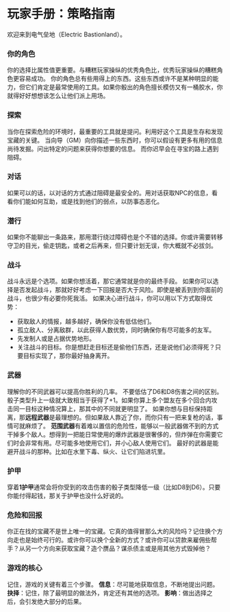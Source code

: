 # 玩家手册：策略指南
欢迎来到电气垒地（Electric Bastionland）。
### 你的角色
你的选择比属性值更重要。与糟糕玩家操纵的优秀角色比，优秀玩家操纵的糟糕角色更容易成功。
你的角色总有些用得上的东西。这些东西或许不是某种明显的能力，但它们肯定是最常使用的工具。如果你骰出的角色擅长模仿又有一桶胶水，你就得好好想想该怎么让他们派上用场。
### 探索
当你在探索危险的环境时，最重要的工具就是提问。利用好这个工具是生存和发现宝藏的关键。
当向导（GM）向你描述一些东西时，你可以假设有更多有用的信息尚待发掘。问出特定的问题来获得你想要的信息。
而你迟早会在寻宝的路上遇到阻碍。
### 对话
如果可以的话，以对话的方式通过阻碍是最安全的。用对话获取NPC的信息，看看你们能如何互助，或是找到他们的弱点，以防事态恶化。
### 潜行
如果你不能聊出一条路来，那用潜行绕过障碍也是个不错的选择。你或许需要转移守卫的目光，偷走钥匙，或者之后再来，但只要计划无误，你大概就不必拔剑。
### 战斗
战斗永远是个选项。如果你想活着，那它通常就是你的最终手段。
如果你可以选择是否发起战斗，那就好好考虑一下回报是否大于风险。即使是被丢到到你面前的战斗，也很少有必要你死我活。
如果决心进行战斗，你可以用以下方式取得优势：
- 获取敌人的情报，越多越好，确保你没有低估他们。
- 孤立敌人、分离敌群，以此获得人数优势，同时确保你有尽可能多的友军。
- 先发制人或是占据优势地形。
- 关注战斗的目标。你是想赶走目标还是偷他们东西，还是说他们必须得死？只要目标实现了，那你最好抽身离开。
### 武器
理解你的不同武器可以提高你胜利的几率。
不要低估了D6和D8伤害之间的区别。骰子类型升上一级就大致相当于获得了+1。如果你算上多个盟友在多个回合内攻击同一目标这种情况算上，那其中的不同就更明显了。
如果你想与目标保持距离，那**远程武器**是最理想的。但如果敌人靠近了你，而你只有一把来复枪的话，事情可就麻烦了。
**范围武器**有着难以置信的危险性，能够以一般武器做不到的方式干掉多个敌人。想得到一把能日常使用的爆炸武器是很奢侈的，但炸弹在你需要它们时会非常有用。尽可能多地使用它们，并小心敌人使用它们。
最好的武器是能避开战斗的那种。比如在水里下毒、纵火、让它们陷进坑里。
### 护甲
穿着**1护甲**通常会将你受到的攻击伤害的骰子类型降低一级（比如D8到D6）。只要你能付得起钱，那关于护甲也没什么好说的。
### 危险和回报
你正在找的宝藏不是世上唯一的宝藏。它真的值得冒那么大的风险吗？记住换个方向走也是始终可行的。或许你可以换个全新的方式？或许你可以贷款来雇佣些帮手？从另一个方向来获取宝藏？造个赝品？谋杀债主或是用其他方式毁掉他？
### 游戏的核心
记住，游戏的关键有着三个步骤。
**信息**：尽可能地获取信息，不断地提出问题。
**抉择**：记住，除了最明显的做法外，肯定还有其他的选项。
**影响**：做出选择之后，会引发绝大部分的后果。